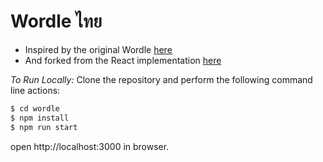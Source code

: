 # Wordle ไทย

- Inspired by the original Wordle [here](https://www.powerlanguage.co.uk/wordle/)
- And forked from the React implementation [here](https://github.com/hannahcode/wordle)

_To Run Locally:_
Clone the repository and perform the following command line actions:
```bash
$ cd wordle
$ npm install
$ npm run start
```

open http://localhost:3000 in browser.

